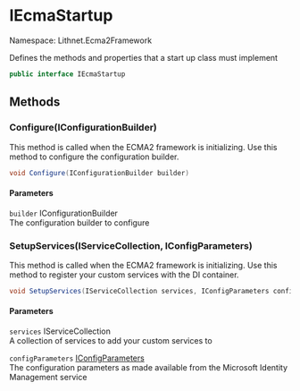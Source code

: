 # IEcmaStartup

Namespace: Lithnet.Ecma2Framework

Defines the methods and properties that a start up class must implement

```csharp
public interface IEcmaStartup
```

## Methods

### **Configure(IConfigurationBuilder)**

This method is called when the ECMA2 framework is initializing. Use this method to configure the configuration builder.

```csharp
void Configure(IConfigurationBuilder builder)
```

#### Parameters

`builder` IConfigurationBuilder<br>
The configuration builder to configure

### **SetupServices(IServiceCollection, IConfigParameters)**

This method is called when the ECMA2 framework is initializing. Use this method to register your custom services with the DI container.

```csharp
void SetupServices(IServiceCollection services, IConfigParameters configParameters)
```

#### Parameters

`services` IServiceCollection<br>
A collection of services to add your custom services to

`configParameters` [IConfigParameters](./lithnet.ecma2framework.iconfigparameters.md)<br>
The configuration parameters as made available from the Microsoft Identity Management service
